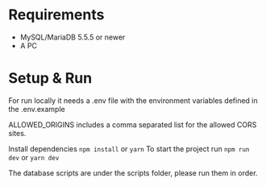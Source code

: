 # Requirements

- MySQL/MariaDB 5.5.5 or newer
- A PC

# Setup & Run

For run locally it needs a .env file with the environment variables defined in the .env.example

ALLOWED_ORIGINS includes a comma separated list for the allowed CORS sites.

Install dependencies `npm install` or `yarn`
To start the project run `npm run dev` or `yarn dev`

The database scripts are under the scripts folder, please run them in order.
